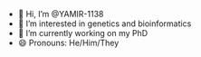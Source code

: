 - 👋 Hi, I’m @YAMIR-1138
- 👀 I’m interested in genetics and bioinformatics
- 🌱 I’m currently working on my PhD
- 😄 Pronouns: He/Him/They
<!---
YAMIR-1138/YAMIR-1138 is a ✨ special ✨ repository because its `README.md` (this file) appears on your GitHub profile.
You can click the Preview link to take a look at your changes.
--->
